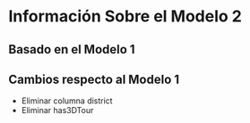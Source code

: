 # Información Sobre el Modelo 2

## Basado en el Modelo 1

## Cambios respecto al Modelo 1
- Eliminar columna district
- Eliminar has3DTour
